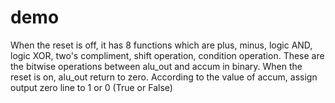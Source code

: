# demo
When the reset is off, it has 8 functions which are plus, minus, logic AND, logic XOR, two's compliment, shift operation, condition operation. These are the bitwise operations between alu_out and accum in binary. When the reset is on, alu_out return to zero. According to the value of accum, assign output zero line to 1 or 0 (True or False)
